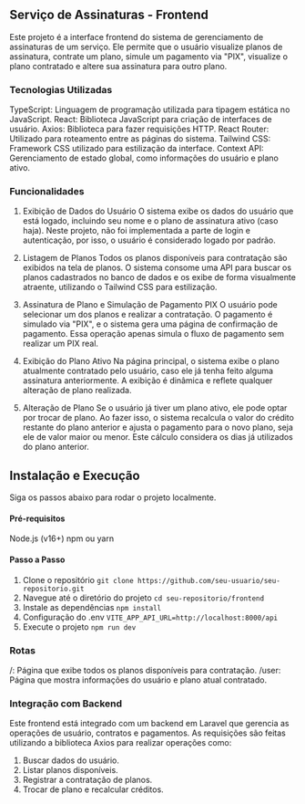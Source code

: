 ## Serviço de Assinaturas - Frontend
Este projeto é a interface frontend do sistema de gerenciamento de assinaturas de um serviço. Ele permite que o usuário visualize planos de assinatura, contrate um plano, simule um pagamento via "PIX", visualize o plano contratado e altere sua assinatura para outro plano.

### Tecnologias Utilizadas
TypeScript: Linguagem de programação utilizada para tipagem estática no JavaScript.
React: Biblioteca JavaScript para criação de interfaces de usuário.
Axios: Biblioteca para fazer requisições HTTP.
React Router: Utilizado para roteamento entre as páginas do sistema.
Tailwind CSS: Framework CSS utilizado para estilização da interface.
Context API: Gerenciamento de estado global, como informações do usuário e plano ativo.

### Funcionalidades
1. Exibição de Dados do Usuário
O sistema exibe os dados do usuário que está logado, incluindo seu nome e o plano de assinatura ativo (caso haja). Neste projeto, não foi implementada a parte de login e autenticação, por isso, o usuário é considerado logado por padrão.

2. Listagem de Planos
Todos os planos disponíveis para contratação são exibidos na tela de planos. O sistema consome uma API para buscar os planos cadastrados no banco de dados e os exibe de forma visualmente atraente, utilizando o Tailwind CSS para estilização.

3. Assinatura de Plano e Simulação de Pagamento PIX
O usuário pode selecionar um dos planos e realizar a contratação. O pagamento é simulado via "PIX", e o sistema gera uma página de confirmação de pagamento. Essa operação apenas simula o fluxo de pagamento sem realizar um PIX real.

4. Exibição do Plano Ativo
Na página principal, o sistema exibe o plano atualmente contratado pelo usuário, caso ele já tenha feito alguma assinatura anteriormente. A exibição é dinâmica e reflete qualquer alteração de plano realizada.

5. Alteração de Plano
Se o usuário já tiver um plano ativo, ele pode optar por trocar de plano. Ao fazer isso, o sistema recalcula o valor do crédito restante do plano anterior e ajusta o pagamento para o novo plano, seja ele de valor maior ou menor. Este cálculo considera os dias já utilizados do plano anterior.

## Instalação e Execução
Siga os passos abaixo para rodar o projeto localmente.

#### Pré-requisitos
Node.js (v16+)
npm ou yarn

#### Passo a Passo
1. Clone o repositório `git clone https://github.com/seu-usuario/seu-repositorio.git`
2. Navegue até o diretório do projeto `cd seu-repositorio/frontend`
3. Instale as dependências `npm install`
4. Configuração do .env `VITE_APP_API_URL=http://localhost:8000/api`
5. Execute o projeto `npm run dev`

### Rotas
/: Página que exibe todos os planos disponíveis para contratação.
/user: Página que mostra informações do usuário e plano atual contratado.

### Integração com Backend
Este frontend está integrado com um backend em Laravel que gerencia as operações de usuário, contratos e pagamentos. As requisições são feitas utilizando a biblioteca Axios para realizar operações como:
1. Buscar dados do usuário.
2. Listar planos disponíveis.
3. Registrar a contratação de planos.
4. Trocar de plano e recalcular créditos.